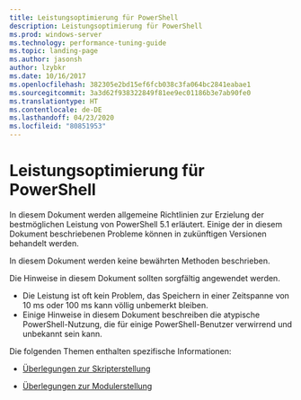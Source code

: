 ```yaml
---
title: Leistungsoptimierung für PowerShell
description: Leistungsoptimierung für PowerShell
ms.prod: windows-server
ms.technology: performance-tuning-guide
ms.topic: landing-page
ms.author: jasonsh
author: lzybkr
ms.date: 10/16/2017
ms.openlocfilehash: 382305e2bd15ef6fcb038c3fa064bc2841eabae1
ms.sourcegitcommit: 3a3d62f938322849f81ee9ec01186b3e7ab90fe0
ms.translationtype: HT
ms.contentlocale: de-DE
ms.lasthandoff: 04/23/2020
ms.locfileid: "80851953"
---
```

# <a name="performance-tuning-for-powershell"></a>Leistungsoptimierung für PowerShell

In diesem Dokument werden allgemeine Richtlinien zur Erzielung der bestmöglichen Leistung von PowerShell 5.1 erläutert. Einige der in diesem Dokument beschriebenen Probleme können in zukünftigen Versionen behandelt werden.

In diesem Dokument werden keine bewährten Methoden beschrieben.

Die Hinweise in diesem Dokument sollten sorgfältig angewendet werden.
* Die Leistung ist oft kein Problem, das Speichern in einer Zeitspanne von 10 ms oder 100 ms kann völlig unbemerkt bleiben.
* Einige Hinweise in diesem Dokument beschreiben die atypische PowerShell-Nutzung, die für einige PowerShell-Benutzer verwirrend und unbekannt sein kann.

Die folgenden Themen enthalten spezifische Informationen:

-   [Überlegungen zur Skripterstellung](script-authoring-considerations.md)

-   [Überlegungen zur Modulerstellung](module-authoring-considerations.md)